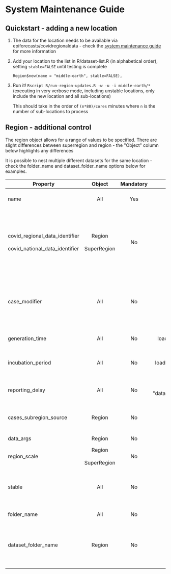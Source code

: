 # System Maintenance Guide

## Quickstart - adding a new location
1. The data for the location needs to be available via epiforecasts/covidregionaldata - check the [system maintenance guide](https://github.com/epiforecasts/covidregionaldata/blob/master/inst/smg/SMG.md) for more information
2. Add your location to the list in R/dataset-list.R (in alphabetical order), setting `stable=FALSE` until testing is complete
   ```
   Region$new(name = "middle-earth", stable=FALSE),
   ```
3. Run it! `Rscript R/run-region-updates.R -w -u -i middle-earth/*` (executing in very verbose mode, including unstable locations, only include the new location and all sub-locations)
   
   This should take in the order of `(n*80)/cores` minutes where `n` is the number of sub-locations to process

## Region - additional control

The region object allows for a range of values to be specified. There are slight differences between superregion and region - the "Object" column below highlights any differences

It is possible to nest multiple different datasets for the same location - check the folder_name and dataset_folder_name options below for examples.

| Property | Object | Mandatory | Default | Purpose | Example |
| -------- |:------:|:---------:|:-------:| ------- | ------- |
| name |  All | Yes | - | this will be treated as the name used in any file path and is the default for covid_regional_data_identifier |  ` name = "germany"` |
| covid_regional_data_identifier <br/><br/> covid_national_data_identifier |  Region <br/><br/> SuperRegion | No | name <br/><br/> "ecdc"| Used for the call to covidregionaldata::get_regional_data / covidregionaldata::get_national_data to specify the country / source parameter. Used to shim inconsistencies between the two libraries (e.g. united-kingdom / UK ). Name differs between region / superregion. | ` covid_regional_data_identifier = "UK"` |
|case_modifier |  All | No | NA | A lambda that modifies the `cases` object. This is expected to return the cases object. It allows for additional filtering or modifying of the source data if needed. This should be used with caution as it provides a method of "tinkering" with the source data with potential loss of data integrity. | `case_modifier = function(cases) { ... return(cases)}` |
|generation_time |  All | No | loads "data/generation_time.rds" | Optionally provide alternative data object to replace that loaded from the generic generation_time.rds file | `generation_time = readRDS(here::here("data", "alternative_generation_time.rds"))` |
|incubation_period |  All | No | loads "data/incubation_period.rds" | Optionally provide alternative data object to replace that loaded from the generic incubation_period.rds file | `incubation_period = readRDS(here::here("data", "alternative_incubation.rds"))` |
|reporting_delay |  All | No | loads "data/onset_to_admission_delay.rds" | Optionally provide alternative data object to replace that loaded from the generic onset_to_admission_delay.rds file | `reporting_delay = readRDS(here::here("data", "alternative_delay.rds"))` |
|cases_subregion_source |  Region | No | "region_level_1" | If the columns returned by covidregionaldata are not using the standard naming this can be reused to map the correct column for region | `cases_subregion_source = ...` |
|data_args |  Region | No | NULL | Optional extra arguments to hand to the get_regional_data method | `data_args = list(nhsregions = TRUE)` |
|region_scale |  Region <br/><br/> SuperRegion | No | "Region" <br/><br/> "Country" | Used to refer to the region in report. E.g. "State" for USA | `region_scale = "State"` |
|stable |  All | No | TRUE | Controls if it is eligible for inclusion in a full run. Regions under development (or suffering from data issues) can be flagged as `stable=FALSE` and excluded by default| `stable = FALSE` |
|folder_name |  All | No | NA | if specified it replaces the dataset name in the folder structure | `folder_name="USA"` |
|dataset_folder_name|  Region | No | "cases" | allows for specifying the dataset is something other than cases. Typically used as a pair with the folder_name flag to co-locate to datasets sensible | `name="uk-hospital-admissions", folder_name="united-kingdom", dataset_folder_name="hospital-admissions"` with another dataset of `name="united-kingdom"` - this will produce data in `subnational/united-kingdom/<cases or hospital-admissions>/...`|